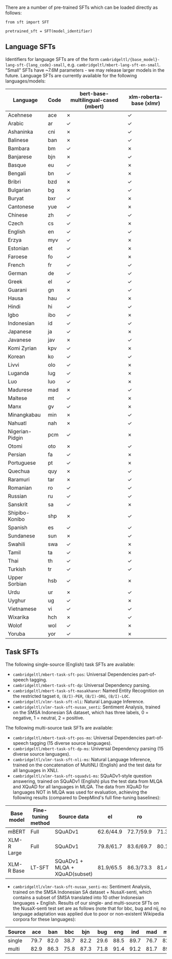 There are a number of pre-trained SFTs which can be loaded directly as follows:

```
from sft import SFT

pretrained_sft = SFT(model_identifier)
```

## Language SFTs
Identifiers for language SFTs are of the form `cambridgeltl/{base_model}-lang-sft-{lang_code}-small`, e.g. `cambridgeltl/mbert-lang-sft-en-small`. "Small" SFTs have ~7.6M parameters - we may release larger models in the future. Language SFTs are currently available for the following languages/models:

| Language | Code | bert-base-multilingual-cased (mbert) | xlm-roberta-base (xlmr) |
|----------|------|--------------------------------------|--------------------------|
| Acehnese | ace | &cross; | &check; |
| Arabic | ar | &check; | &check; |
| Ashaninka | cni | &cross; | &check; |
| Balinese | ban | &cross; | &check; |
| Bambara | bm | &check; | &cross; |
| Banjarese | bjn | &cross; | &check; |
| Basque | eu | &check; | &cross; |
| Bengali | bn | &check; | &cross; |
| Bribri | bzd | &cross; | &check; |
| Bulgarian | bg | &cross; | &check; |
| Buryat | bxr | &check; | &cross; |
| Cantonese | yue | &check; | &cross; |
| Chinese | zh | &check; | &check; |
| Czech | cs | &check; | &cross; |
| English | en | &check; | &check; |
| Erzya | myv | &check; | &cross; |
| Estonian | et | &check; | &cross; |
| Faroese | fo | &check; | &cross; |
| French | fr | &check; | &check; |
| German | de | &check; | &check; |
| Greek | el | &check; | &check; |
| Guarani | gn | &cross; | &check; |
| Hausa | hau | &check; | &cross; |
| Hindi | hi | &check; | &check; |
| Igbo | ibo | &check; | &cross; |
| Indonesian | id | &check; | &check; |
| Japanese | ja | &check; | &cross; |
| Javanese | jav | &cross; | &check; |
| Komi Zyrian | kpv | &check; | &cross; |
| Korean | ko | &check; | &check; |
| Livvi | olo | &check; | &cross; |
| Luganda | lug | &check; | &cross; |
| Luo | luo | &check; | &cross; |
| Madurese | mad | &cross; | &check; |
| Maltese | mt | &check; | &cross; |
| Manx | gv | &check; | &cross; |
| Minangkabau | min | &cross; | &check; |
| Nahuatl | nah | &cross; | &check; |
| Nigerian-Pidgin | pcm | &check; | &cross; |
| Otomi | oto | &cross; | &check; |
| Persian | fa | &check; | &cross; |
| Portuguese | pt | &check; | &cross; |
| Quechua | quy | &cross; | &check; |
| Raramuri | tar | &cross; | &check; |
| Romanian | ro | &check; | &check; |
| Russian | ru | &check; | &check; |
| Sanskrit | sa | &check; | &cross; |
| Shipibo-Konibo | shp | &cross; | &check; |
| Spanish | es | &check; | &check; |
| Sundanese | sun | &cross; | &check; |
| Swahili | swa | &check; | &cross; |
| Tamil | ta | &check; | &cross; |
| Thai | th | &check; | &check; |
| Turkish | tr | &check; | &check; |
| Upper Sorbian | hsb | &check; | &cross; |
| Urdu | ur | &cross; | &check; |
| Uyghur | ug | &check; | &cross; |
| Vietnamese | vi | &check; | &check; |
| Wixarika | hch | &cross; | &check; |
| Wolof | wol | &check; | &cross; |
| Yoruba | yor | &check; | &cross; |


## Task SFTs
The following single-source (English) task SFTs are available:

* `cambridgeltl/mbert-task-sft-pos`: Universal Dependencies part-of-speech tagging.
* `cambridgeltl/mbert-task-sft-dp`: Universal Dependency parsing.
* `cambridgeltl/mbert-task-sft-masakhaner`: Named Entity Recognition on the restricted tagset `O`, `(B/I)-PER`, `(B/I)-ORG`, `(B/I)-LOC`.
* `cambridgeltl/xlmr-task-sft-nli`: Natural Language Inference.
* `cambridgeltl/xlmr-task-sft-nusax_senti`: Sentiment Analysis, trained on the SMSA Indonesian SA dataset, which has three labels, 0 = negative, 1 = neutral, 2 = positive.

The following multi-source task SFTs are available:

* `cambridgeltl/mbert-task-sft-pos-ms`: Universal Dependencies part-of-speech tagging (15 diverse source languages).
* `cambridgeltl/mbert-task-sft-dp-ms`: Universal Dependency parsing (15 diverse source languages).
* `cambridgeltl/xlmr-task-sft-nli-ms`: Natural Language Inference, trained on the concatenation of MultiNLI (English) and the test data for all languages in XNLI.
* `cambridgeltl/xlmr-task-sft-squadv1-ms`: SQuADv1-style question answering, trained on SQuADv1 (English) plus the test data from MLQA and XQuAD for all languages in MLQA. The data from XQuAD for languages NOT in MLQA was used for evaluation, achieving the following results (compared to DeepMind's full fine-tuning baselines):

|Base model|Fine-tuning method|Source data|el|ro|ru|th|tr|
|----------|------------------|-----------|--|--|--|--|--|
|mBERT|Full|SQuADv1|62.6/44.9|72.7/59.9|71.3/53.3|42.7/33.5|55.4/40.1|
|XLM-R Large|Full|SQuADv1|79.8/61.7|83.6/69.7|80.1/64.3|74.2/62.8|75.9/59.3|
|XLM-R Base|LT-SFT|SQuADv1 + MLQA + XQuAD(subset)|81.9/65.5|86.3/73.3|81.4/64.6|82.4/75.2|75.2/58.6|
* `cambridgeltl/xlmr-task-sft-nusax_senti-ms`: Sentiment Analysis, trained on the SMSA Indonesian SA dataset + NusaX-senti, which contains a subset of SMSA translated into 10 other Indonesian languages + English. Results of our single- and multi-source SFTs on the NusaX-senti test set are as follows (note that for bbc, bug and nij, no language adaptation was applied due to poor or non-existent Wikipedia corpora for these languages):

|Source|ace|ban|bbc|bjn|bug|eng|ind|mad|min|jav|nij|sun|
|------|---|---|---|---|---|---|---|---|---|---|---|---|
|single|79.7|82.0|38.7|82.2|29.6|88.5|89.7|76.7|82.0|84.2|68.0|85.8|
|multi |82.9|86.3|75.8|87.3|71.8|91.4|91.2|81.7|89.8|91.0|81.4|87.8|
